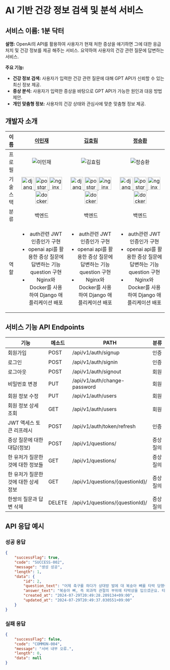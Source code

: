 # **AI 기반 건강 정보 검색 및 분석 서비스**

## **서비스 이름:** 1분 닥터

**설명:** OpenAi의 API를 활용하여 사용자가 현재 처한 증상을 얘기하면 그에 대한 응급처치 및 건강 정보를 제공 해주는 서비스. 요약하여 사용자의 건강 관련 질문에 답변하는 서비스.

**주요 기능:**

- **건강 정보 검색:** 사용자가 입력한 건강 관련 질문에 대해 GPT API가 신뢰할 수 있는 최신 정보 제공.
- **증상 분석:** 사용자가 입력한 증상을 바탕으로 GPT API가 가능한 원인과 대응 방법 제안.
- **개인 맞춤형 정보:** 사용자의 건강 상태와 관심사에 맞춘 맞춤형 정보 제공.
  
## 개발자 소개

| 이름 | [이민재](https://github.com/mimijae) | [김효림](https://github.com/Kimhyorim123) | [정승환](https://github.com/Seunghwan31) |
| :-: | :-: | :-: | :-: |
| 프로필 | ![이민재](https://avatars.githubusercontent.com/u/95695319?v=4) | ![김효림](https://avatars.githubusercontent.com/u/164029475?v=4) | ![정승환](https://avatars.githubusercontent.com/u/163824668?v=4) |
| 기술 스택 | <a href="https://www.djangoproject.com/" target="_blank" rel="noreferrer"> <img src="https://cdn.worldvectorlogo.com/logos/django.svg" alt="django" width="40" height="40"/> </a> <a href="https://www.postgresql.org/" target="_blank" rel="noreferrer"> <img src="https://www.postgresql.org/media/img/about/press/elephant.png" alt="postgresql" width="40" height="40"/> </a> <a href="https://www.nginx.com/" target="_blank" rel="noreferrer"> <img src="https://cdn.worldvectorlogo.com/logos/nginx-1.svg" alt="nginx" width="40" height="40"/> </a> <a href="https://www.docker.com/" target="_blank" rel="noreferrer"> <img src="https://cdn.worldvectorlogo.com/logos/docker.svg" alt="docker" width="40" height="40"/> </a> | <a href="https://www.djangoproject.com/" target="_blank" rel="noreferrer"> <img src="https://cdn.worldvectorlogo.com/logos/django.svg" alt="django" width="40" height="40"/> </a> <a href="https://www.postgresql.org/" target="_blank" rel="noreferrer"> <img src="https://www.postgresql.org/media/img/about/press/elephant.png" alt="postgresql" width="40" height="40"/> </a> <a href="https://www.nginx.com/" target="_blank" rel="noreferrer"> <img src="https://cdn.worldvectorlogo.com/logos/nginx-1.svg" alt="nginx" width="40" height="40"/> </a> <a href="https://www.docker.com/" target="_blank" rel="noreferrer"> <img src="https://cdn.worldvectorlogo.com/logos/docker.svg" alt="docker" width="40" height="40"/> </a> | <a href="https://www.djangoproject.com/" target="_blank" rel="noreferrer"> <img src="https://cdn.worldvectorlogo.com/logos/django.svg" alt="django" width="40" height="40"/> </a> <a href="https://www.postgresql.org/" target="_blank" rel="noreferrer"> <img src="https://www.postgresql.org/media/img/about/press/elephant.png" alt="postgresql" width="40" height="40"/> </a> <a href="https://www.nginx.com/" target="_blank" rel="noreferrer"> <img src="https://cdn.worldvectorlogo.com/logos/nginx-1.svg" alt="nginx" width="40" height="40"/> </a> <a href="https://www.docker.com/" target="_blank" rel="noreferrer"> <img src="https://cdn.worldvectorlogo.com/logos/docker.svg" alt="docker" width="40" height="40"/> </a> |
| 분류 | 백엔드 | 백엔드 | 백엔드 |
| 역할 | <ul><li>auth관련 JWT 인증인가 구현</li><li>openai api를 활용한 증상 질문에 답변하는 기능 question 구현</li><li>Nginx와 Docker를 사용하여 Django 애플리케이션 배포</li></ul> | <ul><li>auth관련 JWT 인증인가 구현</li><li>openai api를 활용한 증상 질문에 답변하는 기능 question 구현</li><li>Nginx와 Docker를 사용하여 Django 애플리케이션 배포</li></ul> | <ul><li>auth관련 JWT 인증인가 구현</li><li>openai api를 활용한 증상 질문에 답변하는 기능 question 구현</li><li>Nginx와 Docker를 사용하여 Django 애플리케이션 배포</li></ul> |


## 서비스 기능 API Endpoints

| 기능                       | 메소드 | PATH | 분류 |
|-------------------------| --- | --- | --- |
| 회원가입                    | POST | /api/v1/auth/signup | 인증 |
| 로그인                      | POST | /api/v1/auth/signin | 인증 |
| 로그아웃                    | POST | /api/v1/auth/signout | 회원 |
| 비밀번호 변경                | PUT | /api/v1/auth/change-password | 회원 |
| 회원 정보 수정               | PUT | /api/v1/auth/users | 회원 |
| 회원 정보 상세 조회            | GET | /api/v1/auth/users | 회원 |
| JWT 액세스 토큰 리프레시      | POST | /api/v1/auth/token/refresh | 인증 |
| 증상 질문에 대한 대답(정보)    | POST | /api/v1/questions/ | 증상질의 |
| 한 유저가 질문한 것에 대한 정보들 | GET | /api/v1/questions/ | 증상질의 |
| 한 유저가 질문한 것에 대한 상세 정보 | GET | /api/v1/questions/{questionId}/ | 증상질의 |
| 한쌍의 질문과 답변 삭제         | DELETE | /api/v1/questions/{questionId}/ | 증상질의 |


## API 응답 예시

### 성공 응답

```json
{
    "successFlag": true,
    "code": "SUCCESS-002",
    "message": "생성 성공",
    "length": 1,
    "data": {
        "id": 2,
        "question_text": "어제 축구를 하다가 상대방 발에 대 복숭아 뼈를 타박 당했어 너무 아파",
        "answer_text": "복숭아 뼈, 즉 외과적 관절의 부위에 타박상을 입으셨군요. 타박상은 일반적으로 외부의 충격으로 인해 발생하며, 통증, 부기, 멍 등이 동반될 수 있습니다. 다음은 가능한 진단과 치료 방법, 예방 조치입니다.\n\n### 진단\n1. **타박상**: 외부 충격으로 인한 조직 손상.\n2. **염좌**: 인대가 늘어나거나 찢어질 수 있습니다.\n3. **골절**: 심한 경우 뼈가 부러질 수 있습니다. 통증이 극심하고 부기가 심하다면 X-ray 촬영이 필요할 수 있습니다.\n\n### 치료 방법\n1. **RICE 요법**:\n   - **Rest (휴식)**: 부상을 입은 부위를 쉬게 하세요.\n   - **Ice (냉찜질)**: 부위에 얼음찜질을 15-20분씩, 하루에 여러 번 해주세요. 이는 부기를 줄이고 통증을 완화하는 데 도움이 됩니다.\n   - **Compression (압박)**: 탄력 붕대 등을 사용하여 부위를 압박해 주세요. 이는 부기를 줄이는 데 도움이 됩니다.\n   - **Elevation (높이기)**: 부상을 입은 다리를 심장보다 높게 유지하여 부기를 줄이세요.\n\n2. **진통제**: 필요시 이부프로펜이나 아세트아미노펜과 같은 진통제를 복용하여 통증을 완화할 수 있습니다.\n\n3. **물리치료**: 통증이 지속되거나 기능이 제한된다면 물리치료를 고려할 수 있습니다.\n\n### 예방 조치\n1. **적절한 준비 운동**: 운동 전 충분한 스트레칭과 준비 운동을 통해 부상을 예방하세요.\n2. **적절한 장비 착용**: 축구화와 같은 적절한 운동화를 착용하여 발목을 보호하세요.\n3. **운동 기술 향상**: 축구 기술을 향상시켜 부상의 위험을 줄이세요.\n\n부상이 심각하거나 통증이 지속된다면 반드시 전문의와 상담하여 정확한 진단과 치료를 받는 것이 중요합니다. 빠른 회복을 기원합니다!",
        "created_at": "2024-07-29T20:49:28.209134+09:00",
        "updated_at": "2024-07-29T20:49:37.030551+09:00"
    }
}
```

### 실패 응답

```json
{
    "successFlag": false,
    "code": "COMMON-004",
    "message": "서버 내부 오류.",
    "length": 0,
    "data": null
}
```
